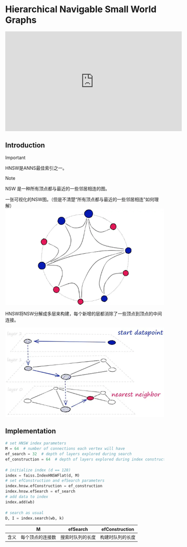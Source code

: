 # Hierarchical Navigable Small World Graphs

<iframe width="560" height="315" src="https://www.youtube.com/embed/QvKMwLjdK-s?si=iHsk1vbQC2IopdL-" title="YouTube video player" frameborder="0" allow="accelerometer; autoplay; clipboard-write; encrypted-media; gyroscope; picture-in-picture; web-share" referrerpolicy="strict-origin-when-cross-origin" allowfullscreen></iframe>

## Introduction

> [!IMPORTANT]  
> HNSW是ANNS最佳索引之一。

> [!NOTE]  
> NSW 是一种所有顶点都与最近的一些邻居相连的图。

一张可视化的NSW图。（但是不清楚“所有顶点都与最近的一些邻居相连”如何理解）
![NSW](./img/NSW.png)

HNSW将NSW分解成多层来构建，每个新增的层都消除了一些顶点到顶点的中间连接。

![HNSW](./img/HNSW.png)

## Implementation

```python
# set HNSW index parameters
M = 64  # number of connections each vertex will have
ef_search = 32  # depth of layers explored during search
ef_construction = 64  # depth of layers explored during index construction

# initialize index (d == 128)
index = faiss.IndexHNSWFlat(d, M)
# set efConstruction and efSearch parameters
index.hnsw.efConstruction = ef_construction
index.hnsw.efSearch = ef_search
# add data to index
index.add(wb)

# search as usual
D, I = index.search(wb, k)
```

|   | M | efSearch | efConstruction |
|---|---|----------|----------------|
| 含义 | 每个顶点的连接数 | 搜索时队列的长度 | 构建时队列的长度 |